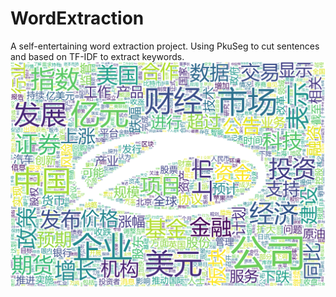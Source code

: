 # WordExtraction
A self-entertaining word extraction project. Using PkuSeg to cut sentences and based on TF-IDF to extract keywords.
![A wordcloud with ASOT LOGO shape based on the words extracted](https://raw.githubusercontent.com/Slangevar/WordExtraction/master/Wordcloud.png)
